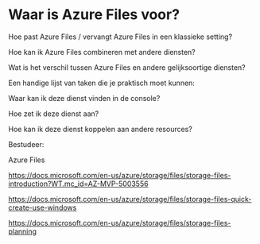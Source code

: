 # Waar is Azure Files voor?

Hoe past Azure Files / vervangt Azure Files in een klassieke setting?

Hoe kan ik Azure Files combineren met andere diensten?

Wat is het verschil tussen Azure Files en andere gelijksoortige diensten?

Een handige lijst van taken die je praktisch moet kunnen:

Waar kan ik deze dienst vinden in de console?

Hoe zet ik deze dienst aan?

Hoe kan ik deze dienst koppelen aan andere resources?

Bestudeer:

Azure Files		

https://docs.microsoft.com/en-us/azure/storage/files/storage-files-introduction?WT.mc_id=AZ-MVP-5003556

https://docs.microsoft.com/en-us/azure/storage/files/storage-files-quick-create-use-windows

https://docs.microsoft.com/en-us/azure/storage/files/storage-files-planning




